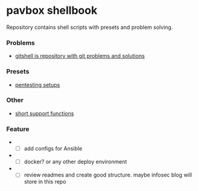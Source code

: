# pavbox shellbook

Repository contains shell scripts with presets and problem solving.

### Problems

- [gitshell is repository with git problems and solutions](/gitshell)

### Presets

- [pentesting setups](/pentest)

### Other

- [short support functions](/simple_functions)

### Feature

- - [ ] add configs for Ansible
- - [ ] docker? or any other deploy environment
- - [ ] review readmes and create good structure. maybe infosec blog will store in this repo
